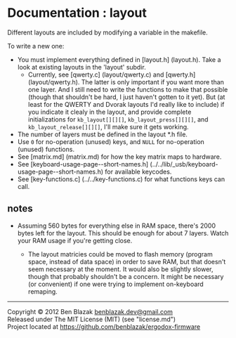 # Documentation : layout

Different layouts are included by modifying a variable in the makefile.

To write a new one:
* You must implement everything defined in [layout.h] (layout.h).  Take a look
  at existing layouts in the 'layout' subdir.
    * Currently, see [qwerty.c] (layout/qwerty.c) and [qwerty.h]
      (layout/qwerty.h).  The latter is only important if you want more than
      one layer.  And I still need to write the functions to make that possible
      (though that shouldn't be hard, I just haven't gotten to it yet).  But
      (at least for the QWERTY and Dvorak layouts I'd really like to include)
      if you indicate it clealy in the layout, and provide complete
      initializations for `kb_layout[][][]`, `kb_layout_press[][][]`, and
      `kb_layout_release[][][]`, I'll make sure it gets working.
* The number of layers must be defined in the layout *.h file.
* Use `0` for no-operation (unused) keys, and `NULL` for no-operation (unused)
  functions.
* See [matrix.md] (matrix.md) for how the key matrix maps to hardware.
* See [keyboard-usage-page--short-names.h]
  (../../lib/_usb/keyboard-usage-page--short-names.h) for available keycodes.
* See [key-functions.c] (../../key-functions.c) for what functions keys can
  call.


## notes

* Assuming 560 bytes for everything else in RAM space, there's 2000 bytes left
  for the layout.  This should be enough for about 7 layers.  Watch your RAM
  usage if you're getting close.

    * The layout matricies could be moved to flash memory (program space,
      instead of data space) in order to save RAM, but that doesn't seem
      necessary at the moment.  It would also be slightly slower, though that
      probably shouldn't be a concern.  It might be necessary (or convenient)
      if one were trying to implement on-keyboard remaping.


-------------------------------------------------------------------------------

Copyright &copy; 2012 Ben Blazak <benblazak.dev@gmail.com>  
Released under The MIT License (MIT) (see "license.md")  
Project located at <https://github.com/benblazak/ergodox-firmware>

